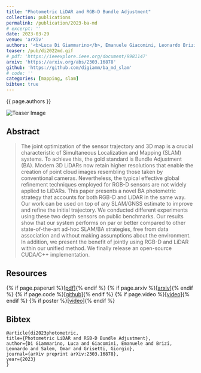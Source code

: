 ```yaml
---
title: "Photometric LiDAR and RGB-D Bundle Adjustment"
collection: publications
permalink: /publication/2023-ba-md
# excerpt: ''
date: 2023-03-29
venue: 'arXiv'
authors: '<b>Luca Di Giammarino</b>, Emanuele Giacomini, Leonardo Brizi, Omar Salem, Giorgio Grisetti'
teaser: /pub/di2022md.gif
# pdf: 'https://ieeexplore.ieee.org/document/9981147'
arxiv: 'https://arxiv.org/abs/2303.16878'
github: 'https://github.com/digiamm/ba_md_slam'
# code: ''
categories: [mapping, slam]
bibtex: true
---
```


{{ page.authors }}

<img class="pub_teaser" src="../images/pub/di2023ba.png" alt="Teaser Image" title="teaser" />

## Abstract

> The joint optimization of the sensor trajectory and 3D map is a crucial characteristic of Simultaneous Localization and Mapping (SLAM) systems. To achieve this, the gold standard is Bundle Adjustment (BA). Modern 3D LiDARs now retain higher resolutions that enable the creation of point cloud images resembling those taken by conventional cameras. Nevertheless, the typical effective global refinement techniques employed for RGB-D sensors are not widely applied to LiDARs. This paper presents a novel BA photometric strategy that accounts for both RGB-D and LiDAR in the same way. Our work can be used on top of any SLAM/GNSS estimate to improve and refine the initial trajectory. We conducted different experiments using these two depth sensors on public benchmarks. Our results show that our system performs on par or better compared to other state-of-the-art ad-hoc SLAM/BA strategies, free from data association and without making assumptions about the environment. In addition, we present the benefit of jointly using RGB-D and LiDAR within our unified method. We finally release an open-source CUDA/C++ implementation.


## Resources

{% if page.paperurl %}<a href=" {{ page.paperurl }} ">[pdf]</a>{% endif %} {% if page.arxiv %}<a href=" {{ page.arxiv }} ">[arxiv]</a>{% endif %} {% if page.code %}<a href=" {{ page.code }} ">[github]</a>{% endif %} {% if page.video %}<a href=" {{ page.video }} ">[video]</a>{% endif %} {% if poster %}<a href=" {{ page.poster }} ">[video]</a>{% endif %}

## Bibtex 
    @article{di2023photometric,
    title={Photometric LiDAR and RGB-D Bundle Adjustment},
    author={Di Giammarino, Luca and Giacomini, Emanuele and Brizi, Leonardo and Salem, Omar and Grisetti, Giorgio},
    journal={arXiv preprint arXiv:2303.16878},
    year={2023}
    }